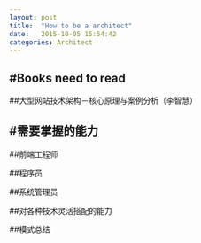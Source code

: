 ```yaml
---
layout: post
title:  "How to be a architect"
date:   2015-10-05 15:54:42
categories: Architect
---
```


#Books need to read
---
##大型网站技术架构－核心原理与案例分析（李智慧）

#需要掌握的能力
---
##前端工程师

##程序员

##系统管理员

##对各种技术灵活搭配的能力

##模式总结